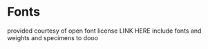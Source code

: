 # Fonts
provided courtesy of open font license
LINK HERE
include fonts and weights and specimens
 to dooo